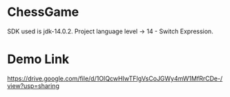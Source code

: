 # ChessGame
SDK used is jdk-14.0.2. Project language level -> 14 - Switch Expression.
# Demo Link
https://drive.google.com/file/d/1OIQcwHIwTFIgVsCoJGWy4mW1MfRrCDe-/view?usp=sharing

